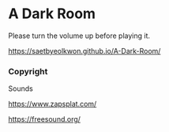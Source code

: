 # A Dark Room

Please turn the volume up before playing it.

https://saetbyeolkwon.github.io/A-Dark-Room/

### Copyright

Sounds

https://www.zapsplat.com/

https://freesound.org/

